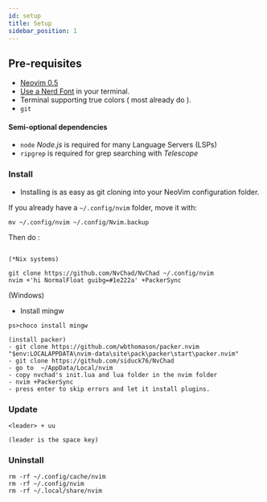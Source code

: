 ```yaml
---
id: setup
title: Setup
sidebar_position: 1
---
```


## Pre-requisites 

- [Neovim 0.5](https://neovim.io/)
- [Use a Nerd Font](https://www.nerdfonts.com/) in your terminal.
- Terminal supporting true colors ( most already do ).
- ```git```

#### Semi-optional dependencies

- ```node``` *Node.js* is required for many Language Servers (LSPs)
- ```ripgrep``` is required for grep searching with *Telescope*

### Install

- Installing is as easy as git cloning into your NeoVim configuration folder.

If you already have a `~/.config/nvim` folder, move it with:

```shell
mv ~/.config/nvim ~/.config/Nvim.backup
```
Then do : 

``` shell 

(*Nix systems)

git clone https://github.com/NvChad/NvChad ~/.config/nvim
nvim +'hi NormalFloat guibg=#1e222a' +PackerSync
```

(Windows)

- Install mingw

```
ps>choco install mingw

(install packer)
- git clone https://github.com/wbthomason/packer.nvim "$env:LOCALAPPDATA\nvim-data\site\pack\packer\start\packer.nvim"
- git clone https://github.com/siduck76/NvChad
- go to  ~/AppData/Local/nvim
- copy nvchad's init.lua and lua folder in the nvim folder 
- nvim +PackerSync
- press enter to skip errors and let it install plugins.
 ```


### Update

```
<leader> + uu

(leader is the space key)
```

### Uninstall

```shell
rm -rf ~/.config/cache/nvim
rm -rf ~/.config/nvim
rm -rf ~/.local/share/nvim
```
